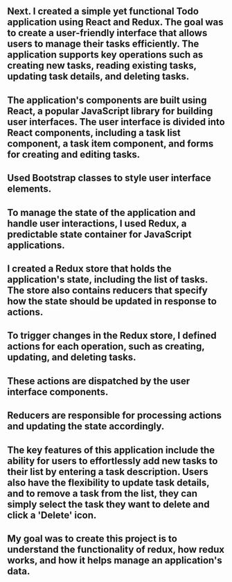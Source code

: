 ## Next. I created a simple yet functional Todo application using React and Redux. The goal was to create a user-friendly interface that allows users to manage their tasks efficiently. The application supports key operations such as creating new tasks, reading existing tasks, updating task details, and deleting tasks.
## The application's components are built using React, a popular JavaScript library for building user interfaces. The user interface is divided into React components, including a task list component, a task item component, and forms for creating and editing tasks.
## Used Bootstrap classes to style user interface elements.
## To manage the state of the application and handle user interactions, I used Redux, a predictable state container for JavaScript applications.
## I created a Redux store that holds the application's state, including the list of tasks. The store also contains reducers that specify how the state should be updated in response to actions.
## To trigger changes in the Redux store, I defined actions for each operation, such as creating, updating, and deleting tasks.
## These actions are dispatched by the user interface components.
## Reducers are responsible for processing actions and updating the state accordingly.
## The key features of this application include the ability for users to effortlessly add new tasks to their list by entering a task description. Users also have the flexibility to update task details, and to remove a task from the list, they can simply select the task they want to delete and click a 'Delete' icon. 
## My goal was to create this project is to understand the functionality of redux,  how redux works, and how it helps manage an application's data.
